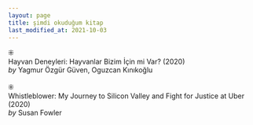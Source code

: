 ```yaml
---
layout: page
title: şimdi okuduğum kitap
last_modified_at: 2021-10-03
---
```


⁜  
Hayvan Deneyleri: Hayvanlar Bizim İçin mi Var? (2020)  
<i>by</i> Yagmur Özgür Güven, Oguzcan Kınıkoğlu  
<br />
⁜  
Whistleblower: My Journey to Silicon Valley and Fight for Justice at Uber (2020)  
<i>by</i> Susan Fowler  
<br />
